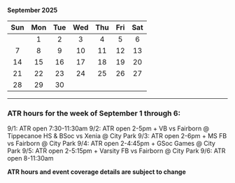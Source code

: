 **September 2025**

|Sun|Mon|Tue|Wed|Thu|Fri|Sat|
|:---:|:---:|:---:|:---:|:---:|:---:|:---:|
|   |1  |2  |3  |4  |5  |6  |
|7  |8  |9  |10 |11 |12 |13 |
|14 |15 |16 |17 |18 |19 |20 |
|21 |22 |23 |24 |25 |26 |27 |
|28 |29 |30 |   |   |   |   |  

---  

### ATR hours for the week of September 1 through 6:  

9/1: ATR open 7:30-11:30am
9/2: ATR open 2-5pm + VB vs Fairborn @ Tippecanoe HS & BSoc vs Xenia @ City Park
9/3: ATR open 2-6pm + MS FB vs Fairborn @ City Park
9/4: ATR open 2-4:45pm + GSoc Games @ City Park
9/5: ATR open 2-5:15pm + Varsity FB vs Fairborn @ City Park
9/6: ATR open 8-11:30am

**ATR hours and event coverage details are subject to change**  

